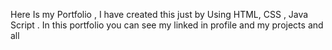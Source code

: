Here Is my Portfolio , I have created this just by Using HTML, CSS , Java Script .
In this portfolio you can see my linked in profile and my projects and all
